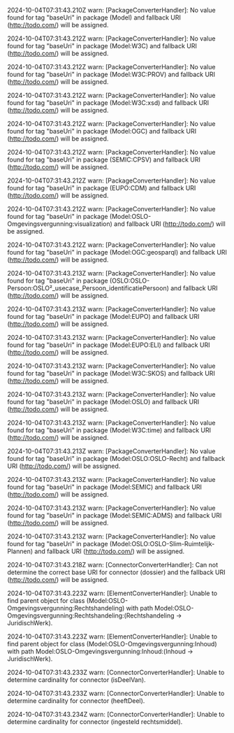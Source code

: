 2024-10-04T07:31:43.210Z warn: [PackageConverterHandler]: No value found for tag "baseUri" in package (Model) and fallback URI (http://todo.com/) will be assigned.

2024-10-04T07:31:43.212Z warn: [PackageConverterHandler]: No value found for tag "baseUri" in package (Model:W3C) and fallback URI (http://todo.com/) will be assigned.

2024-10-04T07:31:43.212Z warn: [PackageConverterHandler]: No value found for tag "baseUri" in package (Model:W3C:PROV) and fallback URI (http://todo.com/) will be assigned.

2024-10-04T07:31:43.212Z warn: [PackageConverterHandler]: No value found for tag "baseUri" in package (Model:W3C:xsd) and fallback URI (http://todo.com/) will be assigned.

2024-10-04T07:31:43.212Z warn: [PackageConverterHandler]: No value found for tag "baseUri" in package (Model:OGC) and fallback URI (http://todo.com/) will be assigned.

2024-10-04T07:31:43.212Z warn: [PackageConverterHandler]: No value found for tag "baseUri" in package (SEMIC:CPSV) and fallback URI (http://todo.com/) will be assigned.

2024-10-04T07:31:43.212Z warn: [PackageConverterHandler]: No value found for tag "baseUri" in package (EUPO:CDM) and fallback URI (http://todo.com/) will be assigned.

2024-10-04T07:31:43.212Z warn: [PackageConverterHandler]: No value found for tag "baseUri" in package (Model:OSLO-Omgevingsvergunning:visualization) and fallback URI (http://todo.com/) will be assigned.

2024-10-04T07:31:43.212Z warn: [PackageConverterHandler]: No value found for tag "baseUri" in package (Model:OGC:geosparql) and fallback URI (http://todo.com/) will be assigned.

2024-10-04T07:31:43.213Z warn: [PackageConverterHandler]: No value found for tag "baseUri" in package (OSLO:OSLO-Persoon:OSLO²_usecase_Persoon_identificatiePersoon) and fallback URI (http://todo.com/) will be assigned.

2024-10-04T07:31:43.213Z warn: [PackageConverterHandler]: No value found for tag "baseUri" in package (Model:EUPO) and fallback URI (http://todo.com/) will be assigned.

2024-10-04T07:31:43.213Z warn: [PackageConverterHandler]: No value found for tag "baseUri" in package (Model:EUPO:ELI) and fallback URI (http://todo.com/) will be assigned.

2024-10-04T07:31:43.213Z warn: [PackageConverterHandler]: No value found for tag "baseUri" in package (Model:W3C:SKOS) and fallback URI (http://todo.com/) will be assigned.

2024-10-04T07:31:43.213Z warn: [PackageConverterHandler]: No value found for tag "baseUri" in package (Model:OSLO) and fallback URI (http://todo.com/) will be assigned.

2024-10-04T07:31:43.213Z warn: [PackageConverterHandler]: No value found for tag "baseUri" in package (Model:W3C:time) and fallback URI (http://todo.com/) will be assigned.

2024-10-04T07:31:43.213Z warn: [PackageConverterHandler]: No value found for tag "baseUri" in package (Model:OSLO:OSLO-Recht) and fallback URI (http://todo.com/) will be assigned.

2024-10-04T07:31:43.213Z warn: [PackageConverterHandler]: No value found for tag "baseUri" in package (Model:SEMIC) and fallback URI (http://todo.com/) will be assigned.

2024-10-04T07:31:43.213Z warn: [PackageConverterHandler]: No value found for tag "baseUri" in package (Model:SEMIC:ADMS) and fallback URI (http://todo.com/) will be assigned.

2024-10-04T07:31:43.213Z warn: [PackageConverterHandler]: No value found for tag "baseUri" in package (Model:OSLO:OSLO-Slim-Ruimtelijk-Plannen) and fallback URI (http://todo.com/) will be assigned.

2024-10-04T07:31:43.218Z warn: [ConnectorConverterHandler]: Can not determine the correct base URI for connector (dossier) and the fallback URI (http://todo.com/) will be assigned.

2024-10-04T07:31:43.223Z warn: [ElementConverterHandler]: Unable to find parent object for class (Model:OSLO-Omgevingsvergunning:Rechtshandeling) with path Model:OSLO-Omgevingsvergunning:Rechtshandeling:(Rechtshandeling -> JuridischWerk).

2024-10-04T07:31:43.223Z warn: [ElementConverterHandler]: Unable to find parent object for class (Model:OSLO-Omgevingsvergunning:Inhoud) with path Model:OSLO-Omgevingsvergunning:Inhoud:(Inhoud -> JuridischWerk).

2024-10-04T07:31:43.233Z warn: [ConnectorConverterHandler]: Unable to determine cardinality for connector (isDeelVan).

2024-10-04T07:31:43.233Z warn: [ConnectorConverterHandler]: Unable to determine cardinality for connector (heeftDeel).

2024-10-04T07:31:43.234Z warn: [ConnectorConverterHandler]: Unable to determine cardinality for connector (ingesteld rechtsmiddel).

